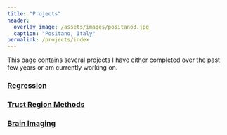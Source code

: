 ```yaml
---
title: "Projects"
header:
  overlay_image: /assets/images/positano3.jpg
  caption: "Positano, Italy"
permalink: /projects/index
---
```

This page contains several projects I have either completed over the past few years or am currently working on.

### [Regression](/projects/regression)

### [Trust Region Methods](/projects/trust)

### [Brain Imaging](/projects/neuro)
